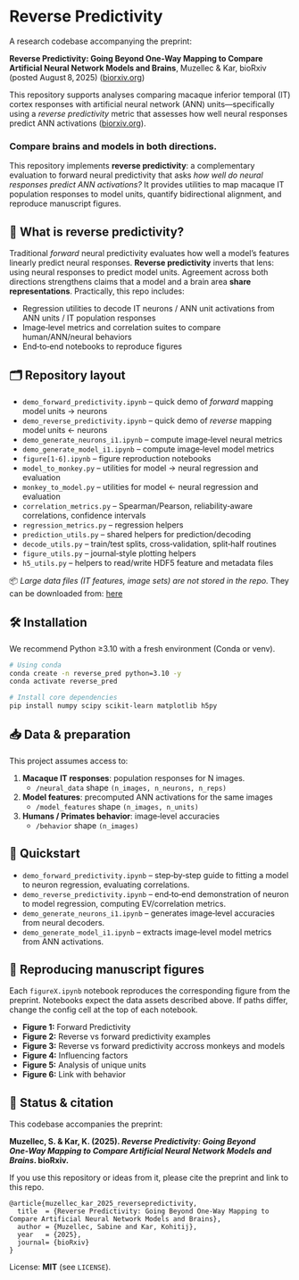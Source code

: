 # Reverse Predictivity

A research codebase accompanying the preprint:

**Reverse Predictivity: Going Beyond One-Way Mapping to Compare Artificial Neural Network Models and Brains**, Muzellec & Kar, bioRxiv (posted August 8, 2025) ([biorxiv.org](https://www.biorxiv.org/content/10.1101/2025.08.08.669382v1))

This repository supports analyses comparing macaque inferior temporal (IT) cortex responses with artificial neural network (ANN) units—specifically using a *reverse predictivity* metric that assesses how well neural responses predict ANN activations ([biorxiv.org](https://www.biorxiv.org/content/10.1101/2025.08.08.669382v1)).

### Compare brains and models in both directions.

This repository implements **reverse predictivity**: a complementary evaluation to forward neural predictivity that asks *how well do neural responses predict ANN activations?* It provides utilities to map macaque IT population responses to model units, quantify bidirectional alignment, and reproduce manuscript figures.

## 🧠 What is reverse predictivity?
Traditional *forward* neural predictivity evaluates how well a model’s features linearly predict neural responses. **Reverse predictivity** inverts that lens: using neural responses to predict model units. Agreement across both directions strengthens claims that a model and a brain area **share representations**. Practically, this repo includes:

- Regression utilities to decode IT neurons / ANN unit activations from ANN units / IT population responses
- Image‑level metrics and correlation suites to compare human/ANN/neural behaviors
- End‑to‑end notebooks to reproduce figures

## 🗂️ Repository layout

- `demo_forward_predictivity.ipynb` – quick demo of *forward* mapping model units -> neurons
- `demo_reverse_predictivity.ipynb` – quick demo of *reverse* mapping model units <- neurons
- `demo_generate_neurons_i1.ipynb` – compute image‑level neural metrics
- `demo_generate_model_i1.ipynb` – compute image‑level model metrics
- `figure[1-6].ipynb` – figure reproduction notebooks
- `model_to_monkey.py` – utilities for model -> neural regression and evaluation
- `monkey_to_model.py` – utilities for model <- neural regression and evaluation
- `correlation_metrics.py` – Spearman/Pearson, reliability‑aware correlations, confidence intervals
- `regression_metrics.py` – regression helpers
- `prediction_utils.py` – shared helpers for prediction/decoding
- `decode_utils.py` – train/test splits, cross‑validation, split‑half routines
- `figure_utils.py` – journal‑style plotting helpers
- `h5_utils.py` – helpers to read/write HDF5 feature and metadata files

📦 *Large data files (IT features, image sets) are not stored in the repo.* They can be downloaded from: [here]()

## 🛠️ Installation

We recommend Python ≥3.10 with a fresh environment (Conda or venv).

```bash
# Using conda
conda create -n reverse_pred python=3.10 -y
conda activate reverse_pred

# Install core dependencies
pip install numpy scipy scikit-learn matplotlib h5py
```

## 📥 Data & preparation

This project assumes access to:

1. **Macaque IT responses**: population responses for N images.
   - `/neural_data` shape `(n_images, n_neurons, n_reps)`
2. **Model features**: precomputed ANN activations for the same images
   - `/model_features` shape `(n_images, n_units)` 
3. **Humans / Primates behavior**: image‑level accuracies
   - `/behavior` shape `(n_images)`

## 🚀 Quickstart
- `demo_forward_predictivity.ipynb` – step‑by‑step guide to fitting a model to neuron regression, evaluating correlations.
- `demo_reverse_predictivity.ipynb` – end‑to‑end demonstration of neuron to model regression, computing EV/correlation metrics.
- `demo_generate_neurons_i1.ipynb` – generates image‑level accuracies from neural decoders.
- `demo_generate_model_i1.ipynb` – extracts image‑level model metrics from ANN activations.

## 🔁 Reproducing manuscript figures
Each `figureX.ipynb` notebook reproduces the corresponding figure from the preprint. Notebooks expect the data assets described above. If paths differ, change the config cell at the top of each notebook.

- **Figure 1:** Forward Predictivity
- **Figure 2:** Reverse vs forward predictivity examples
- **Figure 3:** Reverse vs forward predictivity accross monkeys and models
- **Figure 4:** Influencing factors
- **Figure 5:** Analysis of unique units
- **Figure 6:** Link with behavior

## 📌 Status & citation
This codebase accompanies the preprint:

**Muzellec, S. & Kar, K. (2025). _Reverse Predictivity: Going Beyond One‑Way Mapping to Compare Artificial Neural Network Models and Brains_. bioRxiv.**

If you use this repository or ideas from it, please cite the preprint and link to this repo.

```
@article{muzellec_kar_2025_reversepredictivity,
  title  = {Reverse Predictivity: Going Beyond One-Way Mapping to Compare Artificial Neural Network Models and Brains},
  author = {Muzellec, Sabine and Kar, Kohitij},
  year   = {2025},
  journal= {bioRxiv}
}
```

License: **MIT** (see `LICENSE`).
